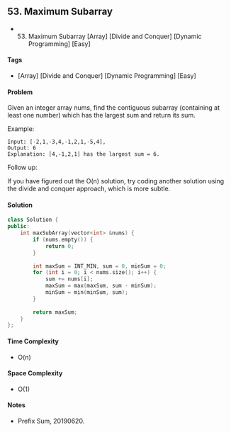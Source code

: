 ## 53. Maximum Subarray
- 53. Maximum Subarray [Array] [Divide and Conquer] [Dynamic Programming] [Easy]

#### Tags
- [Array] [Divide and Conquer] [Dynamic Programming] [Easy]

#### Problem
Given an integer array nums, find the contiguous subarray (containing at least one number) which has the largest sum and return its sum.

Example:

    Input: [-2,1,-3,4,-1,2,1,-5,4],
    Output: 6
    Explanation: [4,-1,2,1] has the largest sum = 6.

Follow up:

If you have figured out the O(n) solution, try coding another solution using the divide and conquer approach, which is more subtle.

#### Solution
``` C++
class Solution {
public:
    int maxSubArray(vector<int> &nums) {
        if (nums.empty()) {
            return 0;
        }
        
        int maxSum = INT_MIN, sum = 0, minSum = 0;
        for (int i = 0; i < nums.size(); i++) {
            sum += nums[i];
            maxSum = max(maxSum, sum - minSum);
            minSum = min(minSum, sum);
        }
        
        return maxSum;
    }
};
```

#### Time Complexity
- O(n)

#### Space Complexity
- O(1)

#### Notes
- Prefix Sum, 20190620.
